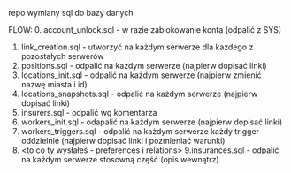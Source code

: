 repo wymiany sql do bazy danych

FLOW:
0. account_unlock.sql - w razie zablokowanie konta (odpalić z SYS)
1. link_creation.sql - utworzyć na każdym serwerze dla każdego z pozostałych serwerów
2. positions.sql - odpalić na każdym serwerze (najpierw dopisać linki)
3. locations_init.sql - odpalić na każdym serwerze (najpierw zmienić nazwę miasta i id)
4. locations_snapshots.sql - odpalić na każdym serwerze (najpierw dopisać linki)
5. insurers.sql - odpalić wg komentarza
6. workers_init.sql - odapalić na każdym serwerze (najpierw dopisać linki)
7. workers_triggers.sql - odpalić na każdym serwerze każdy trigger oddzielnie (najpierw dopisać linki i pozmieniać warunki)
8. <to co ty wysłałeś - preferences i relations>
9.insurances.sql - odpalić na każdym serwerze stosowną część (opis wewnątrz)
